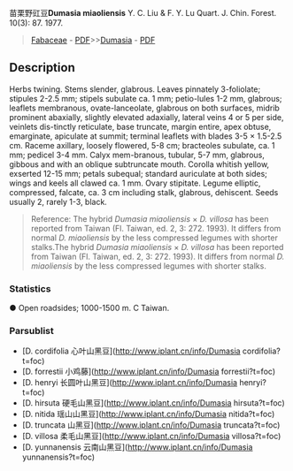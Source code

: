 苗栗野豇豆**Dumasia miaoliensis** Y. C. Liu & F. Y. Lu Quart. J. Chin. Forest. 10(3): 87. 1977.

> [Fabaceae](http://www.iplant.cn/info/Fabaceae?t=foc) - [PDF](http://www.iplant.cn/foc/pdf/Fabaceae.pdf)>>[Dumasia](http://www.iplant.cn/info/Dumasia?t=foc) - [PDF](http://www.iplant.cn/foc/pdf/Dumasia.pdf)

## Description

Herbs twining. Stems slender, glabrous. Leaves pinnately 3-foliolate; stipules 2-2.5 mm; stipels subulate ca. 1 mm; petio-lules 1-2 mm, glabrous; leaflets membranous, ovate-lanceolate, glabrous on both surfaces, midrib prominent abaxially, slightly elevated adaxially, lateral veins 4 or 5 per side, veinlets dis-tinctly reticulate, base truncate, margin entire, apex obtuse, emarginate, apiculate at summit; terminal leaflets with blades 3-5 × 1.5-2.5 cm. Raceme axillary, loosely flowered, 5-8 cm; bracteoles subulate, ca. 1 mm; pedicel 3-4 mm. Calyx mem-branous, tubular, 5-7 mm, glabrous, gibbous and with an oblique subtruncate mouth. Corolla whitish yellow, exserted 12-15 mm; petals subequal; standard auriculate at both sides; wings and keels all clawed ca. 1 mm. Ovary stipitate. Legume elliptic, compressed, falcate, ca. 3 cm including stalk, glabrous, dehiscent. Seeds usually 2, rarely 1-3, black.

> Reference: 
> The hybrid *Dumasia miaoliensis* × *D. villosa* has been reported from Taiwan (Fl. Taiwan, ed. 2, 3: 272. 1993). It differs from normal *D. miaoliensis* by the less compressed legumes with shorter stalks.The hybrid *Dumasia miaoliensis* × *D. villosa* has been reported from Taiwan (Fl. Taiwan, ed. 2, 3: 272. 1993). It differs from normal *D. miaoliensis* by the less compressed legumes with shorter stalks.

### Statistics
● Open roadsides; 1000-1500 m. C Taiwan.

### Parsublist

* [D.  cordifolia  心叶山黑豆](http://www.iplant.cn/info/Dumasia cordifolia?t=foc)
* [D.  forrestii  小鸡藤](http://www.iplant.cn/info/Dumasia forrestii?t=foc)
* [D.  henryi  长圆叶山黑豆](http://www.iplant.cn/info/Dumasia henryi?t=foc)
* [D.  hirsuta  硬毛山黑豆](http://www.iplant.cn/info/Dumasia hirsuta?t=foc)
* [D.  nitida  瑶山山黑豆](http://www.iplant.cn/info/Dumasia nitida?t=foc)
* [D.  truncata  山黑豆](http://www.iplant.cn/info/Dumasia truncata?t=foc)
* [D.  villosa  柔毛山黑豆](http://www.iplant.cn/info/Dumasia villosa?t=foc)
* [D.  yunnanensis  云南山黑豆](http://www.iplant.cn/info/Dumasia yunnanensis?t=foc)
